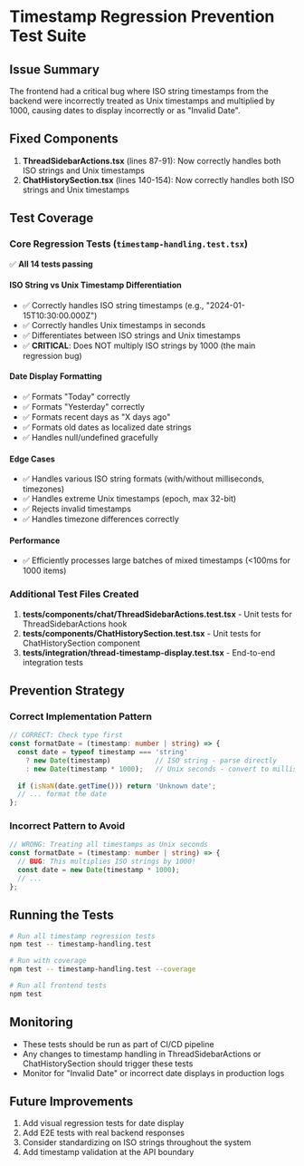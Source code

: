# Timestamp Regression Prevention Test Suite

## Issue Summary
The frontend had a critical bug where ISO string timestamps from the backend were incorrectly treated as Unix timestamps and multiplied by 1000, causing dates to display incorrectly or as "Invalid Date".

## Fixed Components
1. **ThreadSidebarActions.tsx** (lines 87-91): Now correctly handles both ISO strings and Unix timestamps
2. **ChatHistorySection.tsx** (lines 140-154): Now correctly handles both ISO strings and Unix timestamps

## Test Coverage

### Core Regression Tests (`timestamp-handling.test.tsx`)
✅ **All 14 tests passing**

#### ISO String vs Unix Timestamp Differentiation
- ✅ Correctly handles ISO string timestamps (e.g., "2024-01-15T10:30:00.000Z")
- ✅ Correctly handles Unix timestamps in seconds
- ✅ Differentiates between ISO strings and Unix timestamps
- ✅ **CRITICAL**: Does NOT multiply ISO strings by 1000 (the main regression bug)

#### Date Display Formatting
- ✅ Formats "Today" correctly
- ✅ Formats "Yesterday" correctly
- ✅ Formats recent days as "X days ago"
- ✅ Formats old dates as localized date strings
- ✅ Handles null/undefined gracefully

#### Edge Cases
- ✅ Handles various ISO string formats (with/without milliseconds, timezones)
- ✅ Handles extreme Unix timestamps (epoch, max 32-bit)
- ✅ Rejects invalid timestamps
- ✅ Handles timezone differences correctly

#### Performance
- ✅ Efficiently processes large batches of mixed timestamps (<100ms for 1000 items)

### Additional Test Files Created
1. **__tests__/components/chat/ThreadSidebarActions.test.tsx** - Unit tests for ThreadSidebarActions hook
2. **__tests__/components/ChatHistorySection.test.tsx** - Unit tests for ChatHistorySection component
3. **__tests__/integration/thread-timestamp-display.test.tsx** - End-to-end integration tests

## Prevention Strategy

### Correct Implementation Pattern
```typescript
// CORRECT: Check type first
const formatDate = (timestamp: number | string) => {
  const date = typeof timestamp === 'string' 
    ? new Date(timestamp)           // ISO string - parse directly
    : new Date(timestamp * 1000);   // Unix seconds - convert to milliseconds
  
  if (isNaN(date.getTime())) return 'Unknown date';
  // ... format the date
};
```

### Incorrect Pattern to Avoid
```typescript
// WRONG: Treating all timestamps as Unix seconds
const formatDate = (timestamp: number | string) => {
  // BUG: This multiplies ISO strings by 1000!
  const date = new Date(timestamp * 1000);
  // ...
};
```

## Running the Tests

```bash
# Run all timestamp regression tests
npm test -- timestamp-handling.test

# Run with coverage
npm test -- timestamp-handling.test --coverage

# Run all frontend tests
npm test
```

## Monitoring
- These tests should be run as part of CI/CD pipeline
- Any changes to timestamp handling in ThreadSidebarActions or ChatHistorySection should trigger these tests
- Monitor for "Invalid Date" or incorrect date displays in production logs

## Future Improvements
1. Add visual regression tests for date display
2. Add E2E tests with real backend responses
3. Consider standardizing on ISO strings throughout the system
4. Add timestamp validation at the API boundary